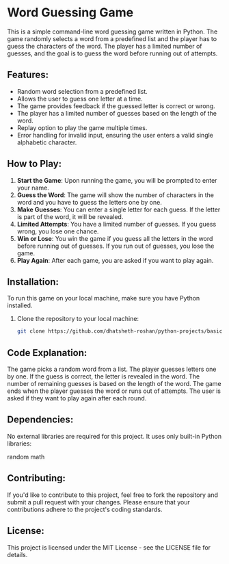 # Word Guessing Game

This is a simple command-line word guessing game written in Python. The game randomly selects a word from a predefined list and the player has to guess the characters of the word. The player has a limited number of guesses, and the goal is to guess the word before running out of attempts.

## Features:
- Random word selection from a predefined list.
- Allows the user to guess one letter at a time.
- The game provides feedback if the guessed letter is correct or wrong.
- The player has a limited number of guesses based on the length of the word.
- Replay option to play the game multiple times.
- Error handling for invalid input, ensuring the user enters a valid single alphabetic character.

## How to Play:
1. **Start the Game**: Upon running the game, you will be prompted to enter your name.
2. **Guess the Word**: The game will show the number of characters in the word and you have to guess the letters one by one.
3. **Make Guesses**: You can enter a single letter for each guess. If the letter is part of the word, it will be revealed.
4. **Limited Attempts**: You have a limited number of guesses. If you guess wrong, you lose one chance.
5. **Win or Lose**: You win the game if you guess all the letters in the word before running out of guesses. If you run out of guesses, you lose the game.
6. **Play Again**: After each game, you are asked if you want to play again.

## Installation:
To run this game on your local machine, make sure you have Python installed.

1. Clone the repository to your local machine:
   ```bash
   git clone https://github.com/dhatsheth-roshan/python-projects/basic/word-guessing-game.git

## Code Explanation:
The game picks a random word from a list.
The player guesses letters one by one.
If the guess is correct, the letter is revealed in the word.
The number of remaining guesses is based on the length of the word.
The game ends when the player guesses the word or runs out of attempts.
The user is asked if they want to play again after each round.

## Dependencies:
No external libraries are required for this project. It uses only built-in Python libraries:

random
math


## Contributing:
If you'd like to contribute to this project, feel free to fork the repository and submit a pull request with your changes. Please ensure that your contributions adhere to the project's coding standards.

## License:
This project is licensed under the MIT License - see the LICENSE file for details.

